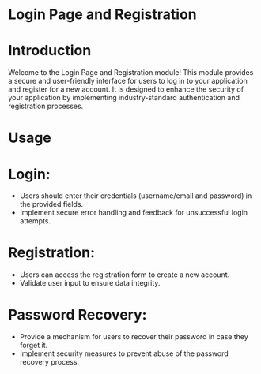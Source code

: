 # Login Page and Registration
# Introduction
Welcome to the Login Page and Registration module! This module provides a secure and user-friendly interface for users to log in to your application and register for a new account. It is designed to enhance the security of your application by implementing industry-standard authentication and registration processes.
# Usage
# Login:

- Users should enter their credentials (username/email and password) in the provided fields.
- Implement secure error handling and feedback for unsuccessful login attempts.
# Registration:

- Users can access the registration form to create a new account.
- Validate user input to ensure data integrity.
# Password Recovery:

- Provide a mechanism for users to recover their password in case they forget it.
- Implement security measures to prevent abuse of the password recovery process.
